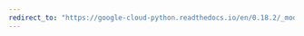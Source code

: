 ```yaml
---
redirect_to: "https://google-cloud-python.readthedocs.io/en/0.18.2/_modules/gcloud/datastore/connection.html"
---
```


